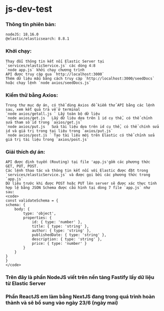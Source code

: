 # js-dev-test
 ### Thông tin phiên bản:
    nodeJS: 18.16.0
    @elastic/elasticsearch: 8.8.1

 ### Khởi chạy:
    Thay đổi thông tin kết nối Elastic Server tại `services/elasticService.js` các dòng 4:8
    `node app.js` khởi chạy chương trình
    API được truy cập qua `http://localhost:3000`
    Thêm dữ liệu mẫu bằng cách truy cập `http://localhost:3000/seedDocs` hoặc chạy lệnh `node axios/seedDocs.js` 

 ### Kiểm thử bằng Axios:
    Trong thư mục dự án, có thể dùng Axios để kiểm thử API bằng các lệnh sau, xem kết quả trả về ở terminal
    `node axios/getall.js ` Lấy toàn bộ dữ liệu
    `node axios/get.js ` Lấy dữ liệu dựa trên 1 id cụ thể, có thể chỉnh sửa tham số id trong `axios/get.js`
    `node axios/put.js ` Sửa tài liệu dựa trên id cụ thể, có thể chính sửa id và giá trị trong tại liệu trong `axios/put.js`
    `node axios/post.js ` Tạo tài liệu mới trên Elastic có thể chỉnh sửa giá trị tài liệu trong `axios/post.js`
    
 ### Giải thích dự án:
    API được định tuyến (Routing) tại file 'app.js'gồm các phương thức GET, PUT, POST. 
    Các lệnh thao tác và thông tin kết nối với Elastic được đặt trong `services/elasticService.js` và được gọi bởi các phương thức trong `app.js`
    Dữ liệu trước khi được POST hoặc PUT lên server sẽ được xác thực tính hợp lệ bằng JSON Schema được cấu hình tại dòng 7 file `app.js` như sau:
    <code>
    const validateSchema = {
    schema: {
        body: {
            type: 'object',
            properties: {
                id: { type: 'number' },
                title: { type: 'string' },
                author: { type: 'string' },
                publishedDate: { type: 'string' },
                description: { type: 'string' },
                price: { type: 'number' }
            }
        }
    }
    }
    </code>

 ### Trên đây là phần NodeJS viết trên nền tảng Fastify lấy dữ liệu từ Elastic Server
 ### Phần ReactJS em làm bằng NextJS đang trong quá trình hoàn thành và sẽ bổ sung vào ngày 23/6 (ngày mai)
    